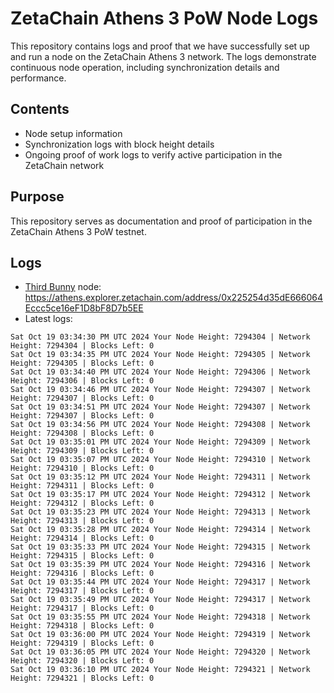 # ZetaChain Athens 3 PoW Node Logs
This repository contains logs and proof that we have successfully set up and run a node on the ZetaChain Athens 3 network. The logs demonstrate continuous node operation, including synchronization details and performance.

## Contents
- Node setup information
- Synchronization logs with block height details
- Ongoing proof of work logs to verify active participation in the ZetaChain network

## Purpose
This repository serves as documentation and proof of participation in the ZetaChain Athens 3 PoW testnet.

## Logs

- [Third Bunny](https://thirdbunny.xyz/) node: https://athens.explorer.zetachain.com/address/0x225254d35dE666064Eccc5ce16eF1D8bF8D7b5EE
- Latest logs:
```
Sat Oct 19 03:34:30 PM UTC 2024 Your Node Height: 7294304 | Network Height: 7294304 | Blocks Left: 0
Sat Oct 19 03:34:35 PM UTC 2024 Your Node Height: 7294305 | Network Height: 7294305 | Blocks Left: 0
Sat Oct 19 03:34:40 PM UTC 2024 Your Node Height: 7294306 | Network Height: 7294306 | Blocks Left: 0
Sat Oct 19 03:34:46 PM UTC 2024 Your Node Height: 7294307 | Network Height: 7294307 | Blocks Left: 0
Sat Oct 19 03:34:51 PM UTC 2024 Your Node Height: 7294307 | Network Height: 7294307 | Blocks Left: 0
Sat Oct 19 03:34:56 PM UTC 2024 Your Node Height: 7294308 | Network Height: 7294308 | Blocks Left: 0
Sat Oct 19 03:35:01 PM UTC 2024 Your Node Height: 7294309 | Network Height: 7294309 | Blocks Left: 0
Sat Oct 19 03:35:07 PM UTC 2024 Your Node Height: 7294310 | Network Height: 7294310 | Blocks Left: 0
Sat Oct 19 03:35:12 PM UTC 2024 Your Node Height: 7294311 | Network Height: 7294311 | Blocks Left: 0
Sat Oct 19 03:35:17 PM UTC 2024 Your Node Height: 7294312 | Network Height: 7294312 | Blocks Left: 0
Sat Oct 19 03:35:23 PM UTC 2024 Your Node Height: 7294313 | Network Height: 7294313 | Blocks Left: 0
Sat Oct 19 03:35:28 PM UTC 2024 Your Node Height: 7294314 | Network Height: 7294314 | Blocks Left: 0
Sat Oct 19 03:35:33 PM UTC 2024 Your Node Height: 7294315 | Network Height: 7294315 | Blocks Left: 0
Sat Oct 19 03:35:39 PM UTC 2024 Your Node Height: 7294316 | Network Height: 7294316 | Blocks Left: 0
Sat Oct 19 03:35:44 PM UTC 2024 Your Node Height: 7294317 | Network Height: 7294317 | Blocks Left: 0
Sat Oct 19 03:35:49 PM UTC 2024 Your Node Height: 7294317 | Network Height: 7294317 | Blocks Left: 0
Sat Oct 19 03:35:55 PM UTC 2024 Your Node Height: 7294318 | Network Height: 7294318 | Blocks Left: 0
Sat Oct 19 03:36:00 PM UTC 2024 Your Node Height: 7294319 | Network Height: 7294319 | Blocks Left: 0
Sat Oct 19 03:36:05 PM UTC 2024 Your Node Height: 7294320 | Network Height: 7294320 | Blocks Left: 0
Sat Oct 19 03:36:10 PM UTC 2024 Your Node Height: 7294321 | Network Height: 7294321 | Blocks Left: 0
```
